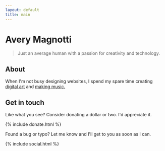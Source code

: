 ```yaml
---
layout: default
title: main
---
```


# Avery Magnotti

> Just an average human with a passion for creativity and technology.

## About

When I'm not busy designing websites, I spend my spare time creating [digital art](https://dribbble.com/citrusui) and [making music.](https://citrusui.bandcamp.com)

## Get in touch

Like what you see? Consider donating a dollar or two. I'd appreciate it.

{% include donate.html %}

Found a bug or typo? Let me know and I'll get to you as soon as I can.

{% include social.html %}
